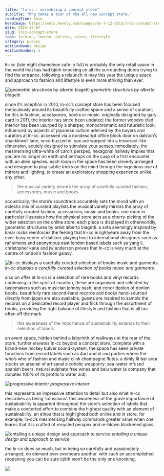 ```yaml
---
title: "ln-cc : assembling a concept store"
subTitle: "hhg takes a tour of the all new concept store."
readingTime: 3min
heroImage: https://meta.hevnly.com/images/on-7-12-2015/lncc-concept-store-lncc-hero.jpg
date: 2015-12-07
slug: lncc-concept-store
tags: fashion, london, dalston, store, lifestyle
category: places
editionName: design
editionNumber: 1
---
```


ln-cc (late night chameleon cafe in full) is probably the only retail space in the world that has had björk knocking on all the surrounding doors trying to find the entrance. following a relaunch in may this year the unique space and approach to fashion and lifestyle is even more striking than ever.

![geometric structures by alberto biagetti](https://meta.hevnly.com/images/on-7-12-2015/lncc-concept-store-collage-structures.jpg)
*geometric structures by alberto biagetti*

since it’s inception in 2010, ln-cc’s concept store has been focused meticulously around its beautifully crafted space and a sense of curation; be this in fashion, accessories, books or music. originally designed by gary card in 2011, the interior has since been updated; the former wooden clad interior has been usurped by a sharper, monochromatic and futuristic look, influenced by aspects of japanese culture admired by the buyers and curators at ln-cc. accessed via a nondescript office block door on dalston’s shacklewell lane, once buzzed in, you are warped into a tesseract-like dimension, acutely designed to stimulate your senses.immediately, the mesmerising ultra-white of card’s perspex, hexagonal hallway implies that you are no longer on earth and perhaps on the cusp of a first encounter with an alien species. each room in the space has been cleverly arranged and designed to play subtle tricks on the mind through the ingenious use of mirrors and lighting, to create an exploratory shopping experience unlike any other.

>the musical variety mirrors the array of carefully curated fashion, accessories, music and books

acoustically, the store’s soundtrack accurately sets the mood with an eclectic mix of curated playlists.the musical variety mirrors the array of carefully curated fashion, accessories, music and books. one room in particular illustrates how the physical store acts as a cherry-picking of the wider selection on the online store. each piece is displayed in otherworldly, geometric structures by artist alberto biagetti. a sofa seemingly inspired by lunar rocks reenforces the feeling that ln-cc is lightyears away from the ever-busy center of dalston. playing host to international designers such as raf simons and eponymous east london based labels such as yang li, christopher kane and jw anderson proves that ln-cc is very much at the centre of london’s fashion galaxy.

![ln-cc displays a carefully curated selection of books music and garments.](https://meta.hevnly.com/images/on-7-12-2015/lncc-concept-store-curation-collage.jpg)
*ln-cc displays a carefully curated selection of books music and garments.*

also on offer at ln-cc is a selection of rare books and vinyl records. continuing in the spirit of curation, these are organised and selected by tastemakers such as musician johnny nash, and conor donlon of donlon books. beautifully rare second-hand records and books hand-sourced directly from japan are also available. guests are inspired to sample the records on a dedicated record player and flick through the assortment of books, providing the right balance of lifestyle and fashion that is all too often off the mark.

>this awareness of the importance of sustainability extends to their selection of labels

an event space, hidden behind a labyrinth of walkways at the rear of the store, further elevates ln-cc beyond a concept store. complete with a brand-new mickey bulver sound-system, the space has seen private functions from record labels such as 4ad and xl and parties where the who’s who of fashion and music clink champagne flutes. a dimly lit bar area stocks an arsenal of artisanal alcoholic weaponry; sea-water infused spanish beers, natural sulphate free wines and belu water (a company that donates 100% of its profits to water aid).

![progressive interior](https://meta.hevnly.com/images/on-7-12-2015/lncc-concept-store-hallway-lncc.jpg)
*progressive interior*

this represents an impressive attention to detail but also what ln-cc describes as being ‘conscious’. this awareness of the grave importance of sustainability is apparent throughout the store’s selection of labels that make a concerted effort to combine the highest quality with an element of sustainability. an ethos that is highlighted both online and in store. for example, ln-cc’s mesmerising hallway commands greater value when one learns that it is crafted of recycled perspex and re-blown blackened glass.

![entailing a unique design and approach to service](https://meta.hevnly.com/images/on-7-12-2015/lncc-concept-store-service.jpg)
*entailing a unique design and approach to service*

the ln-cc does so much, but in being so carefully and passionately arranged, no element ever overbears another. with such an accomplished reopening you can be sure björk won’t be the only one knocking.

![](https://meta.hevnly.com/images/on-7-12-2015/lncc-concept-store-lncc-footer.jpg)
